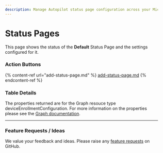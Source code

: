 ```yaml
---
description: Manage Autopilot status page configuration across your Microsoft 365 tenants.
---
```


# Status Pages

This page shows the status of the **Default** Status Page and the settings configured for it.

### Action Buttons

{% content-ref url="add-status-page.md" %}
[add-status-page.md](add-status-page.md)
{% endcontent-ref %}

### Table Details <a href="#liststatuspages-details" id="liststatuspages-details"></a>

The properties returned are for the Graph resouce type deviceEnrollmentConfiguration. For more information on the properties please see the [Graph documentation](https://learn.microsoft.com/en-us/graph/api/resources/intune-shared-deviceenrollmentconfiguration?view=graph-rest-beta#properties).

***

### Feature Requests / Ideas

We value your feedback and ideas. Please raise any [feature requests](https://github.com/KelvinTegelaar/CIPP/issues/new?assignees=\&labels=enhancement%2Cno-priority\&projects=\&template=feature.yml\&title=%5BFeature+Request%5D%3A+) on GitHub.
